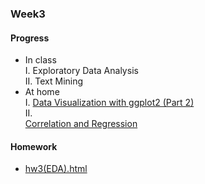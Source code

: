 ### Week3
#### Progress
* In class<br />
I. Exploratory Data Analysis     
II. Text Mining      
* At home     
I. [Data Visualization with ggplot2 (Part 2)](https://bourbon0212.github.io/NTU-CS-X/Week3/Data_Visualization_with_ggplot2__Part_2_.html)       
II.     
[Correlation and Regression](https://bourbon0212.github.io/NTU-CS-X/Week3/Correlation_and_Regression.html)
#### Homework
* [hw3(EDA).html](https://bourbon0212.github.io/NTU-CS-X/Week3/Happiness_and_Open_Data.html)
